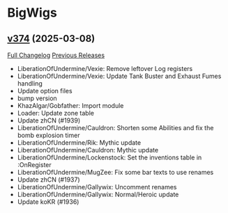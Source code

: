 # BigWigs

## [v374](https://github.com/BigWigsMods/BigWigs/tree/v374) (2025-03-08)
[Full Changelog](https://github.com/BigWigsMods/BigWigs/compare/v373.5...v374) [Previous Releases](https://github.com/BigWigsMods/BigWigs/releases)

- LiberationOfUndermine/Vexie: Remove leftover Log registers  
- LiberationOfUndermine/Vexie: Update Tank Buster and Exhaust Fumes handling  
- Update option files  
- bump version  
- KhazAlgar/Gobfather: Import module  
- Loader: Update zone table  
- Update zhCN (#1939)  
- LiberationOfUndermine/Cauldron: Shorten some Abilities and fix the bomb explosion timer  
- LiberationOfUndermine/Rik: Mythic update  
- LiberationOfUndermine/Cauldron: Mythic update  
- LiberationOfUndermine/Lockenstock: Set the inventions table in :OnRegister  
- LiberationOfUndermine/MugZee: Fix some bar texts to use renames  
- Update zhCN (#1937)  
- LiberationOfUndermine/Gallywix: Uncomment renames  
- LiberationOfUndermine/Gallywix: Normal/Heroic update  
- Update koKR (#1936)  
